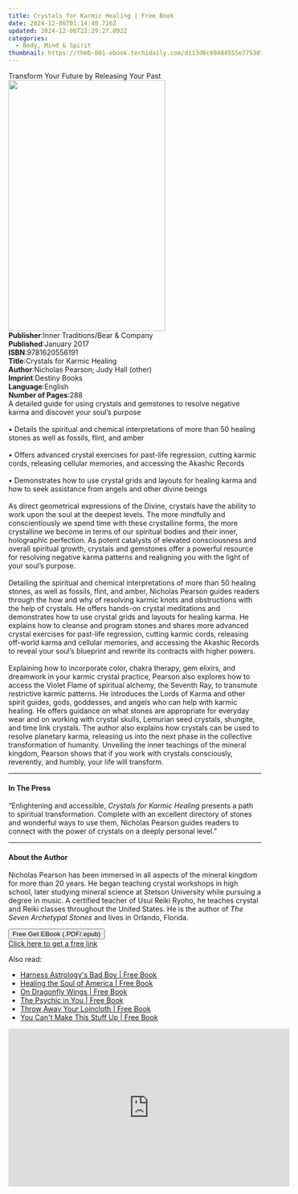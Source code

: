 ```yaml
---
title: Crystals for Karmic Healing | Free Book
date: 2024-12-06T01:14:40.726Z
updated: 2024-12-06T22:29:27.092Z
categories:
  - Body, Mind & Spirit
thumbnail: https://thmb-001-ebook.techidaily.com/d113d8c69484555e7753071c1248f4463f93027a153a2a4085e0f4845a3cd973.jpg
---
```

<main id="book-container">
  <div class="flex flex-col">
    <div class="book-brief flex-1 py-6 px-4 sm:p-6 md:py-10 md:px-8">
      <!-- brief-->
      <div class="book-brief-main">
        Transform Your Future by Releasing Your Past
      </div>
    </div>
    <div
      class="book-meta-info flex-1 grid gap-4 col-start-1 col-end-3 row-start-1 sm:mb-6 sm:grid-cols-4 lg:gap-6 lg:col-start-2 lg:row-end-6 lg:row-span-6 lg:mb-0"
    >
      <div
        class="book-meta-info-left place-content-center mt-4 p-4 text-sm leading-6 col-start-2 col-span-2 dark:text-slate-400"
      >
        <img
          class="w-full h-500 object-cover rounded-lg sm:h-255 sm:col-span-2 lg:col-span-full"
          src="https://img-001-ebook.techidaily.com/88b3747fce3a05b5eefd386b8b26a5be09ff33630f6d1ddfd2dee6a1522e74ae.jpg"
          alt=""
          width="312"
          height="500"
        />
      </div>
      <div
        class="book-meta-info-right mt-2 col-start-1 row-start-2 col-span-3 self-center"
      >
        <!-- meta data  -->
        <div class="flex flex-col px-4 md:px-8">
          <div class="flex-1">
            <strong>Publisher</strong>:<span class="px-2"
              >Inner Traditions/Bear &amp; Company</span
            >
          </div>
          <div class="flex-1">
            <strong>Published</strong>:<span class="px-2">January 2017</span>
          </div>
          <div class="flex-1">
            <strong>ISBN</strong>:<span class="px-2">9781620556191</span>
          </div>
          <div class="flex-1">
            <strong>Title</strong>:<span class="px-2"
              >Crystals for Karmic Healing</span
            >
          </div>
          <div class="flex-1">
            <strong>Author</strong>:<span class="px-2"
              >Nicholas Pearson; Judy Hall (other)</span
            >
          </div>
          <div class="flex-1">
            <strong>Imprint</strong>:<span class="px-2">Destiny Books</span>
          </div>
          <div class="flex-1">
            <strong>Language</strong>:<span class="px-2">English</span>
          </div>
          <div class="flex-1">
            <strong>Number of Pages</strong>:<span class="px-2">288</span>
          </div>
        </div>
      </div>
    </div>
    <div class="book-description flex-1 py-6 px-4 sm:p-6 md:py-10 md:px-8">
      <div class="book-description-main">
        <div accordion-content="" id="description">
          A detailed guide for using crystals and gemstones to resolve negative
          karma and discover your soul’s purpose<br /><br />• Details the
          spiritual and chemical interpretations of more than 50 healing stones
          as well as fossils, flint, and amber<br /><br />• Offers advanced
          crystal exercises for past-life regression, cutting karmic cords,
          releasing cellular memories, and accessing the Akashic Records<br /><br />•
          Demonstrates how to use crystal grids and layouts for healing karma
          and how to seek assistance from angels and other divine beings<br /><br />As
          direct geometrical expressions of the Divine, crystals have the
          ability to work upon the soul at the deepest levels. The more
          mindfully and conscientiously we spend time with these crystalline
          forms, the more crystalline we become in terms of our spiritual bodies
          and their inner, holographic perfection. As potent catalysts of
          elevated consciousness and overall spiritual growth, crystals and
          gemstones offer a powerful resource for resolving negative karma
          patterns and realigning you with the light of your soul’s purpose.<br /><br />Detailing
          the spiritual and chemical interpretations of more than 50 healing
          stones, as well as fossils, flint, and amber, Nicholas Pearson guides
          readers through the how and why of resolving karmic knots and
          obstructions with the help of crystals. He offers hands-on crystal
          meditations and demonstrates how to use crystal grids and layouts for
          healing karma. He explains how to cleanse and program stones and
          shares more advanced crystal exercises for past-life regression,
          cutting karmic cords, releasing off-world karma and cellular memories,
          and accessing the Akashic Records to reveal your soul’s blueprint and
          rewrite its contracts with higher powers. <br /><br />Explaining how
          to incorporate color, chakra therapy, gem elixirs, and dreamwork in
          your karmic crystal practice, Pearson also explores how to access the
          Violet Flame of spiritual alchemy, the Seventh Ray, to transmute
          restrictive karmic patterns. He introduces the Lords of Karma and
          other spirit guides, gods, goddesses, and angels who can help with
          karmic healing. He offers guidance on what stones are appropriate for
          everyday wear and on working with crystal skulls, Lemurian seed
          crystals, shungite, and time link crystals. The author also explains
          how crystals can be used to resolve planetary karma, releasing us into
          the next phase in the collective transformation of humanity. Unveiling
          the inner teachings of the mineral kingdom, Pearson shows that if you
          work with crystals consciously, reverently, and humbly, your life will
          transform.
        </div>
        <div class="accordion-fader"></div>
      </div>
    </div>
    <div class="book-excerpts flex-1 py-6 px-4 sm:p-6 md:py-10 md:px-8">
      <!-- excerpts-->
      <div class="book-excerpts-main">
        <hr />
        <h4 class="placeholder placeholder-heading">
          <span>In The Press</span>
        </h4>
        <p>
          “Enlightening and accessible,
          <i>Crystals for Karmic Healing</i> presents a path to spiritual
          transformation. Complete with an excellent directory of stones and
          wonderful ways to use them, Nicholas Pearson guides readers to connect
          with the power of crystals on a deeply personal level.”
        </p>
      </div>
    </div>
    <div class="book-about-author flex-1 py-6 px-4 sm:p-6 md:py-10 md:px-8">
      <!-- about author-->
      <div class="book-main-author-main">
        <hr />
        <h4 class="placeholder placeholder-heading">
          <span>About the Author</span>
        </h4>
        <p>
          Nicholas Pearson has been immersed in all aspects of the mineral
          kingdom for more than 20 years. He began teaching crystal workshops in
          high school, later studying mineral science at Stetson University
          while pursuing a degree in music. A certified teacher of Usui Reiki
          Ryoho, he teaches crystal and Reiki classes throughout the United
          States. He is the author of <i>The Seven Archetypal Stones</i> and
          lives in Orlando, Florida.
        </p>
      </div>
    </div>
    <div class="book-free-get flex-1 py-6 px-4 sm:p-6 md:py-10 md:px-8">
      <button
        id="btn-free-get"
        class="bg-blue-500 hover:bg-blue-700 text-white font-bold py-2 px-4 rounded"
      >
        Free Get EBook (.PDF/.epub)
      </button>
      <div id="countdown-display" class="px-2 text-lg mt-2"></div>
      <a
        id="free-link"
        class="hidden bg-blue-500 hover:bg-blue-700 text-white font-bold py-2 px-4 rounded"
        href="https://www.ebooks.com/en-us/book/95782741/crystals-for-karmic-healing/nicholas-pearson/"
        target="_blank"
        >Click here to get a free link</a
      >
    </div>
    <script>
      let countdownTime = 0;
      let countdownInterval = null;
      document
        .getElementById('btn-free-get')
        .addEventListener('click', startCountdown);
      function startCountdown() {
        countdownTime = new Date().getTime() + 60000 * 3;
        countdownInterval = setInterval(updateCountdown, 1000);
        document.getElementById('btn-free-get').disabled = true;
        document
          .getElementById('btn-free-get')
          .classList.add('bg-gray-500', 'cursor-not-allowed');
      }
      function updateCountdown() {
        let currentTime = new Date().getTime();
        let timeLeft = countdownTime - currentTime;
        let secondsLeft = Math.floor(timeLeft / 1000);
        document.getElementById('countdown-display').innerHTML =
          `Remaining time: ${secondsLeft} seconds.`;
        if (secondsLeft <= 0) {
          clearInterval(countdownInterval);
          document.getElementById('btn-free-get').classList.add('hidden');
          document.getElementById('free-link').classList.remove('hidden');
          document.getElementById('countdown-display').innerHTML = '';
        }
      }
    </script>
  </div>
</main>

<ins class="adsbygoogle"
      style="display:block"
      data-ad-client="ca-pub-7571918770474297"
      data-ad-slot="8358498916"
      data-ad-format="auto"
      data-full-width-responsive="true"></ins>
    

<span class="atpl-alsoreadstyle">Also read:</span>
<div><ul>
<li><a href="https://novels-ebooks.techidaily.com/1648027-9781476735498-harness-astrologys-bad-boy/"><u>Harness Astrology's Bad Boy | Free Book</u></a></li>
<li><a href="https://novels-ebooks.techidaily.com/1648105-9781439128947-healing-the-soul-of-america/"><u>Healing the Soul of America | Free Book</u></a></li>
<li><a href="https://novels-ebooks.techidaily.com/1650259-9781782795117-on-dragonfly-wings/"><u>On Dragonfly Wings | Free Book</u></a></li>
<li><a href="https://novels-ebooks.techidaily.com/164636-9780743488709-the-psychic-in-you/"><u>The Psychic in You | Free Book</u></a></li>
<li><a href="https://novels-ebooks.techidaily.com/1650264-9781780991160-throw-away-your-loincloth/"><u>Throw Away Your Loincloth | Free Book</u></a></li>
<li><a href="https://novels-ebooks.techidaily.com/1648019-9781476764450-you-cant-make-this-stuff-up/"><u>You Can't Make This Stuff Up | Free Book</u></a></li>
</ul></div>

<!-- affiliate ads begin -->
<iframe width="560" height="315" src="https://www.youtube.com/embed/0nGlyEL5K6Y?si=3KZhTTBvKcPmyS68" title="YouTube video player" frameborder="0" allow="accelerometer; autoplay; clipboard-write; encrypted-media; gyroscope; picture-in-picture; web-share" referrerpolicy="strict-origin-when-cross-origin" allowfullscreen></iframe>
<!-- affiliate ads end -->

